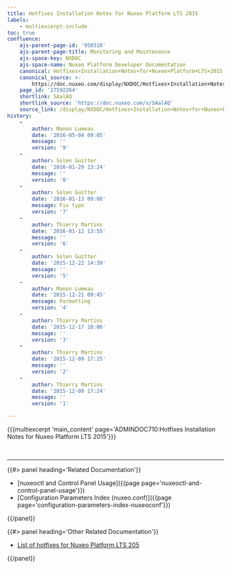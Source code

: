 ```yaml
---
title: Hotfixes Installation Notes for Nuxeo Platform LTS 2015
labels:
    - multiexcerpt-include
toc: true
confluence:
    ajs-parent-page-id: '950318'
    ajs-parent-page-title: Monitoring and Maintenance
    ajs-space-key: NXDOC
    ajs-space-name: Nuxeo Platform Developer Documentation
    canonical: Hotfixes+Installation+Notes+for+Nuxeo+Platform+LTS+2015
    canonical_source: >-
        https://doc.nuxeo.com/display/NXDOC/Hotfixes+Installation+Notes+for+Nuxeo+Platform+LTS+2015
    page_id: '27592264'
    shortlink: SAalAQ
    shortlink_source: 'https://doc.nuxeo.com/x/SAalAQ'
    source_link: /display/NXDOC/Hotfixes+Installation+Notes+for+Nuxeo+Platform+LTS+2015
history:
    - 
        author: Manon Lumeau
        date: '2016-05-04 09:05'
        message: ''
        version: '9'
    - 
        author: Solen Guitter
        date: '2016-01-29 13:24'
        message: ''
        version: '8'
    - 
        author: Solen Guitter
        date: '2016-01-13 09:08'
        message: Fix typo
        version: '7'
    - 
        author: Thierry Martins
        date: '2016-01-12 13:55'
        message: ''
        version: '6'
    - 
        author: Solen Guitter
        date: '2015-12-22 14:39'
        message: ''
        version: '5'
    - 
        author: Manon Lumeau
        date: '2015-12-21 09:45'
        message: Formatting
        version: '4'
    - 
        author: Thierry Martins
        date: '2015-12-17 10:06'
        message: ''
        version: '3'
    - 
        author: Thierry Martins
        date: '2015-12-09 17:25'
        message: ''
        version: '2'
    - 
        author: Thierry Martins
        date: '2015-12-09 17:24'
        message: ''
        version: '1'

---
```

{{{multiexcerpt 'main_content' page='ADMINDOC710:Hotfixes Installation Notes for Nuxeo Platform LTS 2015'}}}

&nbsp;

* * *

<div class="row" data-equalizer data-equalize-on="medium"><div class="column medium-6">{{#> panel heading='Related Documentation'}}

*   [nuxeoctl and Control Panel Usage]({{page page='nuxeoctl-and-control-panel-usage'}})
*   [Configuration Parameters Index (nuxeo.conf)]({{page page='configuration-parameters-index-nuxeoconf'}})

{{/panel}}</div><div class="column medium-6">{{#> panel heading='Other Related Documentation'}}

*   [List of hotfixes for Nuxeo Platform LTS 205](https://connect.nuxeo.com/nuxeo/site/marketplace/hotfixes/cap-7.10)

{{/panel}}</div></div>